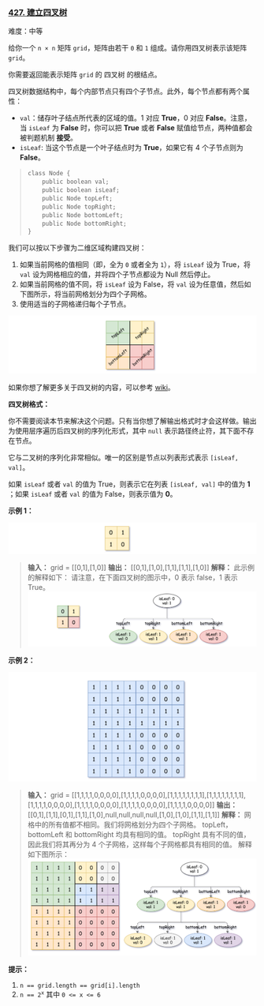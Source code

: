 ### [427\. 建立四叉树](https://leetcode.cn/problems/construct-quad-tree/)

难度：中等

给你一个 <code>n &times; n</code> 矩阵 `grid`，矩阵由若干 `0` 和 `1` 组成。请你用四叉树表示该矩阵 `grid`。

你需要返回能表示矩阵 `grid` 的 四叉树 的根结点。

四叉树数据结构中，每个内部节点只有四个子节点。此外，每个节点都有两个属性：

- `val`：储存叶子结点所代表的区域的值。1 对应 **True**，0 对应 **False**。注意，当 `isLeaf` 为 **False** 时，你可以把 **True** 或者 **False** 赋值给节点，两种值都会被判题机制 **接受**。
- `isLeaf`: 当这个节点是一个叶子结点时为 **True**，如果它有 4 个子节点则为 **False**。

> ```C
> class Node {
>     public boolean val;
>     public boolean isLeaf;
>     public Node topLeft;
>     public Node topRight;
>     public Node bottomLeft;
>     public Node bottomRight;
> }
> ```

我们可以按以下步骤为二维区域构建四叉树：

1. 如果当前网格的值相同（即，全为 `0` 或者全为 `1`），将 `isLeaf` 设为 True，将 `val` 设为网格相应的值，并将四个子节点都设为 Null 然后停止。
2. 如果当前网格的值不同，将 `isLeaf` 设为 False，将 `val` 设为任意值，然后如下图所示，将当前网格划分为四个子网格。
3. 使用适当的子网格递归每个子节点。

![](./assets/img/Question0427_01.png)

如果你想了解更多关于四叉树的内容，可以参考 [wiki](https://en.wikipedia.org/wiki/Quadtree)。

**四叉树格式：**

你不需要阅读本节来解决这个问题。只有当你想了解输出格式时才会这样做。输出为使用层序遍历后四叉树的序列化形式，其中 `null` 表示路径终止符，其下面不存在节点。

它与二叉树的序列化非常相似。唯一的区别是节点以列表形式表示 `[isLeaf, val]`。

如果 `isLeaf` 或者 `val` 的值为 True，则表示它在列表 `[isLeaf, val]` 中的值为 **1** ；如果 `isLeaf` 或者 `val` 的值为 False，则表示值为 **0**。

**示例 1：**

![](./assets/img/Question0427_02.png)

> **输入：** grid = \[[0,1],[1,0]]
> **输出：** \[[0,1],[1,0],[1,1],[1,1],[1,0]]
> **解释：** 此示例的解释如下：
> 请注意，在下面四叉树的图示中，0 表示 false，1 表示 True。
> ![](./assets/img/Question0427_03.png)

**示例 2：**

![](./assets/img/Question0427_04.png)

> **输入：** grid = \[[1,1,1,1,0,0,0,0],[1,1,1,1,0,0,0,0],[1,1,1,1,1,1,1,1],[1,1,1,1,1,1,1,1],[1,1,1,1,0,0,0,0],[1,1,1,1,0,0,0,0],[1,1,1,1,0,0,0,0],[1,1,1,1,0,0,0,0]]
> **输出：** \[[0,1],[1,1],[0,1],[1,1],[1,0],null,null,null,null,[1,0],[1,0],[1,1],[1,1]]
> **解释：** 网格中的所有值都不相同。我们将网格划分为四个子网格。
> topLeft，bottomLeft 和 bottomRight 均具有相同的值。
> topRight 具有不同的值，因此我们将其再分为 4 个子网格，这样每个子网格都具有相同的值。
> 解释如下图所示：
> ![](./assets/img/Question0427_05.png)

**提示：**

1. `n == grid.length == grid[i].length`
2. <code>n == 2<sup>x</sup></code> 其中 `0 <= x <= 6`
